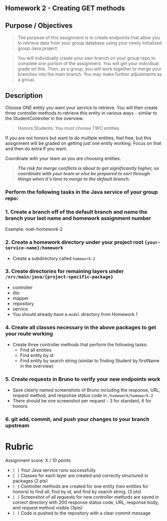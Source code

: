 
## Homework 2 - Creating GET methods

## Purpose / Objectives
> The purpose of this assignment is to create endpoints that allow you to retrieve data from your group database using your newly initialized group Java project.

> You will individually create your own branch on your group repo to complete one portion of the assignment. You will get your individual grade on this. Then, as a group, you will work together to merge your branches into the main branch. You may make further adjustments as a group.

## Description

Choose ONE entity you want your service to retrieve. You will then create three controller methods to retrieve this entity in various ways - similar to the StudentController in the overview.
> Honors Students: You must choose TWO entities.

If you are not honors but want to do multiple entities, feel free, but this assignment will be graded on getting just one entity working. Focus on that and then do extra if you want.

Coordinate with your team as you are choosing entities.

>_**The risk for merge conflicts is about to get significantly higher, so coordinate with your team or else be prepared to sort through things when it's time to merge to the default branch.**_

### Perform the following tasks in the Java service of your group repo:


### 1. Create a branch off of the default branch and name the branch your last name and homework assignment number
Example: noel-homework-2

### 2. Create a homework directory under your project root `{your-service-name}/homework`
- Create a subdirectory called `homework-2`

### 3. Create directories for remaining layers under `/src/main/java/{project-specific-package}`
- controller
- dto
- mapper
- repository
- service
- You should already have a `model` directory from Homework 1


### 4. Create all classes necessary in the above packages to get your route working
- Create three controller methods that perform the following tasks:
  - Find all entities
  - Find entity by id
  - Find entity by search string (similar to finding Student by firstName in the overview)

### 5. Create requests in Bruno to verify your new endpoints work
- Save clearly named screenshots of Bruno including the response, URL, request method, and response status code in `/homework/homework-2`
- There should be one screenshot per request - 3 for standard, 6 for honors.

### 6. git add, commit, and push your changes to your branch upstream

# Rubric

Assignment score: X / 10 points

-   `[ ]` Your Java service runs successfully
-   `[ ]` Classes for each layer are created and correctly structured in packages (2 pts)
-   `[ ]` Controller methods are created for one entity (two entities for honors) to find all, find by id, and find by search string. (3 pts)
-   `[ ]` Screenshot of all requests for new controller methods are saved in correct directory with 200 response status code, URL, response body, and request method visible (3pts)
-   `[ ]` Code is pushed to the repository with a clear commit message
